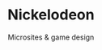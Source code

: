 ---
layout: post
title: Nickelodeon
meta: Microsites &amp; game design
subtitle: Microsites &amp; game design 
categories: work case
longTitle: The first ever free HTML5 video editor that makes anything in any video interactive. 
year: 2011-12
role: Design &amp; Project Lead
skills: UI, UX
img: http://static1.squarespace.com/static/514e40ffe4b0e29595fe765d/t/5647bbb0e4b072d19f90d5f1/1447541681826/?format=750w
---
